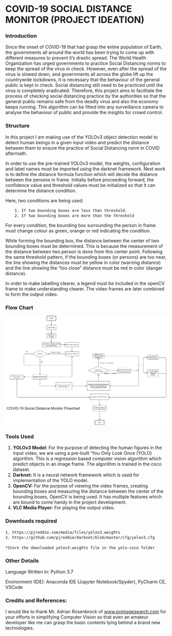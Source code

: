 # COVID-19 SOCIAL DISTANCE MONITOR (PROJECT IDEATION)

### Introduction

Since the onset of COVID-19 that had grasp the entire population of Earth, the governments all around the world has been trying to come up with different measures to prevent it’s drastic spread. The World Health Organization has urged governments to practice Social Distancing norms to keep the spread of the virus in check. However, even after the spread of the virus is slowed down, and governments all across the globe lift up the countrywide lockdowns, it is necessary that the behaviour of the general public is kept in check. Social distancing still need to be practiced until the virus is completely eradicated. Therefore, this project aims to facilitate the process of checking social distancing practice by the authorities so that the general public remains safe from the deadly virus and also the economy keeps running. This algorithm can be fitted into any surveillance camera to analyse the behaviour of public and provide the insights for crowd control.

### Structure

In this project I am making use of the YOLOv3 object detection model to detect human beings in a given input video and predict the distance between them to ensure the practice of Social Distancing norm in COVID aftermath. 

In order to use the pre-trained YOLOv3 model, the weights, configuration and label names must be imported using the darknet framework. Next work is to define the distance formula function which will decide the distance between the persons in frame. Initially before proceeding forward, the confidence value and threshold values must be initialized so that it can determine the distance condition. 

Here, two conditions are being used:

        1. If two bounding boxes are less than threshold.
        2. If two bounding boxes are more than the threshold

For every condition, the bounding box surrounding the person in frame must change colour as green, orange or red indicating the condition.

While forming the bounding box, the distance between the center of two bounding boxes must be determined. This is because the measurement of the distance between two person is done from this center point. Following the same threshold pattern, if the bounding boxes (or persons) are too near, the line showing the distances must be yellow in color (warning distance) and the line showing the “too close” distance must be red in color (danger distance). 

In order to make labelling clearer, a legend must be included in the openCV frame to make understanding clearer. The video frames are later combined to form the output video.

### Flow Chart

![Block Diagram](https://github.com/borneelphukan/Covid-19-Social-Distancing-Monitor/blob/master/Block%20Diagram.png)

### Tools Used

   1. **YOLOv3 Model:** For the purpose of detecting the human figures in the input video, we are using a pre-built ‘You Only Look Once (YOLO) algorithm. This is a regression based computer vision algorithm which predict objects in an image frame. The algorithm is trained in the coco dataset.
   2. **Darknet:** It is a neural network framework which is used for implementation of the YOLO model. 
   3. **OpenCV:** For the purpose of viewing the video frames, creating bounding boxes and measuring the distance between the center of the bounding boxes, OpenCV is being used. It has multiple features which are bound to come handy in the project development.
   4. **VLC Media Player:** For playing the output video.

### Downloads required

    1. https://pjreddie.com/media/files/yolov3.weights
    2. https://github.com/pjreddie/darknet/blob/master/cfg/yolov3.cfg
    
    *Store the downloaded yolov3.weights file in the yolo-coco folder

### Other Details
Language Written In:    Python 3.7

Environment (IDE):  Anaconda IDE (Jupyter Notebook/Spyder), PyCharm CE, VSCode

### Credits and References:
I would like to thank Mr. Adrian Rosenbrock of www.pyimagesearch.com for your efforts in simplifying Computer Vision so that even an amateur developer like me can grasp the basic contents lying behind a brand new technologies.
